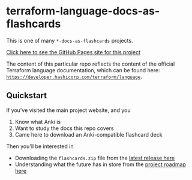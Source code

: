 # terraform-language-docs-as-flashcards

This is one of many `*-docs-as-flashcards` projects.

[Click here to see the GitHub Pages site for this project](https://asa55.github.io/docs-as-flashcards/)

The content of this particular repo reflects the content of the official Terraform language documentation, which can be found here: [`https://developer.hashicorp.com/terraform/language`](https://developer.hashicorp.com/terraform/language).

## Quickstart

If you've visited the main project website, and you

1. Know what Anki is
2. Want to study the docs this repo covers
3. Came here to download an Anki-compatible flashcard deck

Then you'll be interested in 

- Downloading the `flashcards.zip` file from the [latest release here](https://github.com/asa55/terraform-language-docs-as-flashcards/releases/)
- Understanding what the future has in store from the [project roadmap here](https://github.com/users/asa55/projects/6)
